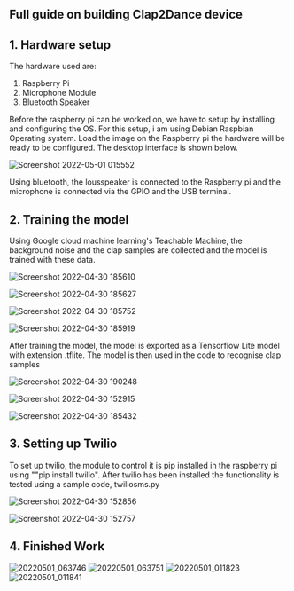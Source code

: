 ## Full guide on building Clap2Dance device

## 1. Hardware setup

The hardware used are:
1. Raspberry Pi
2. Microphone Module
3. Bluetooth Speaker

Before the raspberry pi can be worked on, we have to setup by installing and configuring the OS. For this setup, i am using Debian Raspbian Operating system. Load the image on the Raspberry pi the hardware will be ready to be configured. The desktop interface is shown below.


![Screenshot 2022-05-01 015552](https://user-images.githubusercontent.com/55460620/166144933-0a5ea41c-a59e-4a0f-874e-ccbc6bff0ec8.png)

Using bluetooth, the lousspeaker is connected to the Raspberry pi and the microphone is connected via the GPIO and the USB terminal.

## 2. Training the model

Using Google cloud machine learning's Teachable Machine, the background noise and the clap samples are collected and the model is trained with these data.  

![Screenshot 2022-04-30 185610](https://user-images.githubusercontent.com/55460620/166145087-c3a20ae1-0b22-4ab1-82ad-f0ff80c49085.png)

![Screenshot 2022-04-30 185627](https://user-images.githubusercontent.com/55460620/166145088-4dfdb811-637b-45e0-8109-88ef0873f2b5.png)

![Screenshot 2022-04-30 185752](https://user-images.githubusercontent.com/55460620/166145089-be45fad8-9219-4b6c-9e2c-9c554cac408e.png)

![Screenshot 2022-04-30 185919](https://user-images.githubusercontent.com/55460620/166145090-204ed794-cc74-4f35-bf22-5b6e7c7e0ff3.png)

After training the model, the model is exported as a Tensorflow Lite model with extension .tflite. The model is then used in the code to recognise clap samples

![Screenshot 2022-04-30 190248](https://user-images.githubusercontent.com/55460620/166145091-c09377aa-341c-4f1c-aed6-9f2c56ae061f.png)

![Screenshot 2022-04-30 152915](https://user-images.githubusercontent.com/55460620/166145092-c9a096ec-d67e-4fa6-a469-3f414e90b1a5.png)

![Screenshot 2022-04-30 185432](https://user-images.githubusercontent.com/55460620/166145093-6f071bf6-804e-4a98-8c9a-125ce1f7217c.png)

## 3. Setting up Twilio

To set up twilio, the module to control it is pip installed in the raspberry pi using ""pip install twilio". After twilio has been installed the functionality is tested using a sample code, twiliosms.py


![Screenshot 2022-04-30 152856](https://user-images.githubusercontent.com/55460620/166145746-6198886e-43e2-43e2-9a51-e3cdfead2365.png)

![Screenshot 2022-04-30 152757](https://user-images.githubusercontent.com/55460620/166145754-2ff92455-032d-4f45-9a59-a80bf1396d74.png)

## 4. Finished Work

![20220501_063746](https://user-images.githubusercontent.com/55460620/166146632-92e79a22-9e54-47f8-b68f-3a5ae8d2dd53.jpg)
![20220501_063751](https://user-images.githubusercontent.com/55460620/166146637-14f1216b-956d-4833-a7d1-a4797b4e7db3.jpg)
![20220501_011823](https://user-images.githubusercontent.com/55460620/166146639-69e89fb8-eabc-49cb-8cd3-1bedfc49329d.jpg)
![20220501_011841](https://user-images.githubusercontent.com/55460620/166146643-ebad357c-c1bb-4586-a348-447cd7a398fe.jpg)

